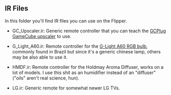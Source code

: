 ## IR Files

In this folder you'll find IR files you can use on the Flipper.
  
- GC_Upscaler.ir: Generic remote controller that you can teach the [GCPlug GameCube upscaler](https://m.media-amazon.com/images/I/61KJw7jaHvL.jpg) to use.  
  
- G_Light_A60.ir:  Remote controller for the [G-Light A60 RGB bulb](https://a-static.mlcdn.com.br/1500x1500/lampada-led-a60-rgb-3w-autovolt-bocal-e27-g-light-glight-g-light/eletroarte/18ad4926d2eb11eca3cf4201ac18506b/c93863795074924c92f674205cb45df9.jpg), commonly found in Brazil but since it's a generic chinese lamp, others may be also able to use it.  
  
- HMDF.ir: Remote controller for the Holdmay Aroma Diffuser, works on a lot of models. I use this shit as an humidifier instead of an "diffuser" ("oils" aren't real science, hun).  
  
- LG.ir: Generic remote for somewhat newer LG TVs.
